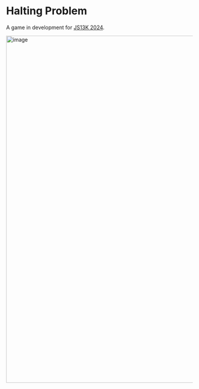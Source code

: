 # Halting Problem

A game in development for [JS13K 2024](https://2024.js13kgames.com/).

<img width="935" alt="image" src="https://github.com/user-attachments/assets/981615b4-6f4a-4c6e-a583-4011229d9e3e">


